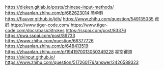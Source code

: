 
https://dieken.gitlab.io/posts/chinese-input-methods/
https://zhuanlan.zhihu.com/p/682623014
  简单鹤 https://flauver.github.io/jdh/
       https://www.zhihu.com/question/549135035
  虎码 https://www.tiger-code.com/
       https://www.tiger-code.com/docs/basicStrokes
       https://sspai.com/post/83376
       https://pwa.sspai.com/post/89733
       https://www.zhihu.com/question/66377726
       https://zhuanlan.zhihu.com/p/648413519
       https://zhuanlan.zhihu.com/p/1941970013050349228
  星空键道 https://xkinput.github.io/
       https://www.zhihu.com/question/517260176/answer/2426589323